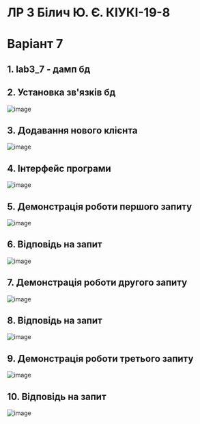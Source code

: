 # ЛР 3 Білич Ю. Є. КІУКІ-19-8 <br/>
# Варіант 7 <br/>
## 1. lab3_7 - дамп бд<br/>
## 2. Установка зв'язків бд<br/>
![image](https://user-images.githubusercontent.com/119451795/231007191-c1a2c37d-99e7-4df9-bf31-b460e5513280.png)<br/>
## 3. Додавання нового клієнта<br/>
![image](https://user-images.githubusercontent.com/119451795/231007522-be3c201f-176d-4fec-ac96-4899b36e39fd.png)<br/>
## 4. Інтерфейс програми<br/>
![image](https://user-images.githubusercontent.com/119451795/231007637-edb01631-748b-412e-a4ed-076139cb8d6c.png)<br/>
## 5. Демонстрація роботи першого запиту<br/>
![image](https://user-images.githubusercontent.com/119451795/231007700-b07cda6b-fa39-4dae-b896-382864424103.png)<br/>
## 6. Відповідь на запит<br/>
![image](https://user-images.githubusercontent.com/119451795/231007812-e553c7a9-2f54-40c4-8b10-a6cdb595f360.png)<br/>
## 7. Демонстрація роботи другого запиту<br/>
![image](https://user-images.githubusercontent.com/119451795/231008048-25f14e9d-4e7e-441e-bddf-7340e946d1a9.png)<br/>
## 8. Відповідь на запит<br/>
![image](https://user-images.githubusercontent.com/119451795/231008090-7ca9b4dd-6cc8-4a1f-b473-e65ba4b614a8.png)<br/>
## 9. Демонстрація роботи третього запиту<br/>
![image](https://user-images.githubusercontent.com/119451795/231008689-cd0465c9-a7ea-4815-8e14-2a697b2b002d.png)<br/>
## 10. Відповідь на запит<br/>
![image](https://user-images.githubusercontent.com/119451795/231008723-f128a172-c0a3-4664-a6d3-c045b52133c0.png)<br/>
